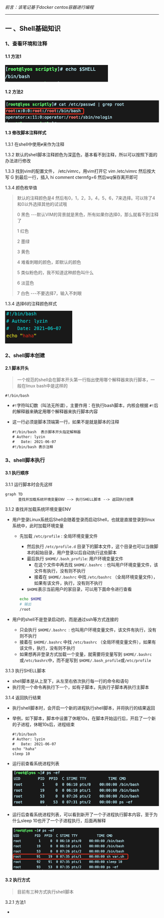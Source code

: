 *前言：该笔记基于docker centos容器进行编程*

------

## 一 、Shell基础知识

### 1、查看环境和注释

#### 1.1 方法1

![image-20210607143509105](shell编程.assets/image-20210607143509105.png)

#### 1.2 方法2

![image-20210607143536952](shell编程.assets/image-20210607143536952.png)

#### 1.3 修改脚本注释样式

1.3.1 在shell中使用`#`来作为注释

1.3.2 默认的shell脚本注释颜色为深蓝色，基本看不到注释，所以可以按照下面的办法进行修改

1.3.3 找到vim的配置文件，  /etc/vimrc，用vim打开它  vim /etc/vimrc  然后按大写  G 到最后一行，插入 hi comment ctermfg=6 然后wq保存离开即可

1.3.4 颜色枚举值

> 默认的注释颜色是4  然后有0，1，2，3，4，5，6，7来选择。可以除了4和0以外选择其他的试试哦
>
> 0 黑色  ---默认VIM的背景就是黑色，所有如果你选择0，那么就看不到注释了
>
> 1  红色
>
> 2 墨绿
>
> 3 黄色
>
> 4 难看刺眼的颜色，即默认的颜色
>
> 5 类似粉色的，我不知道这种颜色叫什么
>
> 6 淡蓝色
>
> 7 白色 ---不要选择7，输入不刺眼

1.3.4 选择6的注释颜色样式

![image-20210607144910720](shell编程.assets/image-20210607144910720.png)



### 2、shell脚本创建

#### 2.1 脚本开头

> 一个规范的shell会在脚本开头第一行指出使用哪个解释器来执行脚本，一般在linux bash中是这样的

```shell
#!/bin/bash
```

- `#!`字符叫幻数（叫法无所谓），主要作用：在执行bash脚本，内核会根据 `#!`后的解释器来确定用哪个解释器来执行脚本内容

- 这一行必须是脚本顶端第一行，如果不是就是脚本的注释

  ```shell	
  #!/bin/bash  表示脚本开头指定解释器
  # Author: lyzin
  #   Date: 2021-06-07
  #!/bin/bash 表示注释
  ```

### 3、shell脚本执行

#### 3.1 执行顺序

3.1.1 运行脚本时会先这样

```mermaid
graph TD
	  查找并加载系统环境变量ENV --> 执行SHELL脚本 --> 返回执行结果 
```

3.1.2 查找并加载系统环境变量ENV

- 用户登录Linux系统后Shell会随着登录而启动Shell，也就是直接登录到linux系统中，此时加载环境变量

  - 先加载  `/etc/profile`  : 全局环境变量文件

    - 然后执行  `/etc/profile.d` 目录下的脚本文件，这个目录也可以当做脚本的起始目录，用户登录以后自动执行这些脚本
    - 最后执行 `$HOME/.bash_profile`: 用户环境变量文件
      - 在这个文件中再去找 `$HOME/.bashrc `: 也叫用户环境变量文件，该文件有执行，没有则不执行
      - 接着在 `$HOME/.bashrc` 中找 `/etc/bashrc` （全局环境变量文件），如果有该文件，执行，没有则不执行
    - `$HOME`表示当前用户的家目录，可以用下面命令进行查看

    ```bash
    echo $HOME
    # 输出
    /root
    ```

- 用户的shell不是登录启动的，而是通过ssh等方式连接的

  - 只会执行 `$HOME/.bashrc `: 也叫用户环境变量文件，该文件有执行，没有则不执行
  - 接着在 `$HOME/.bashrc` 中找 `/etc/bashrc` （全局环境变量文件），如果有该文件，执行，没有则不执行
  - 如果想再非登录方式加载一个变量，就需要将变量写到 `$HOME/.bashrc` 或`/etc/bashrc`中，而不是写到 `$HOME/.bash_profile`或`/etc/profile`  

3.1.3 执行SHELL脚本

- shell脚本是从上至下，从左至右依次执行每一行的命令和语句
- 执行完一个命令再执行下一个，如有子脚本，先执行子脚本再执行主脚本

3.1.4 返回执行结果 

- 执行shell脚本时，会开启一个新的进程执行shell脚本，并将执行的结果返回

- 举例，如下脚本，脚本中设置了休眠10s，在脚本开始运行后，开启了一个新的子进程，休眠10s后，进程结束

  ```shell
  #!/bin/bash
  # Author: lyzin
  #   Date: 2021-06-07
  echo "haha"
  sleep 10
  ```

- 运行前查看系统进程列表

  ![image-20210607153410182](shell编程.assets/image-20210607153410182.png)

- 运行后查看系统进程列表，可以看到新开了一个子进程执行脚本内容，至于为什么sleep 10也开了一个子进程执行，后面再解释

  ![image-20210607153523778](shell编程.assets/image-20210607153523778.png)





#### 3.2 执行方式

> 目前有三种方式执行shell脚本

3.2.1 方法1

- 

